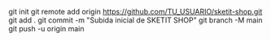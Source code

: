 git init
git remote add origin https://github.com/TU_USUARIO/sketit-shop.git
git add .
git commit -m "Subida inicial de SKETIT SHOP"
git branch -M main
git push -u origin main
